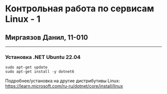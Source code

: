 # Контрольная работа по сервисам Linux - 1
## Миргаязов Данил, 11-010
___
### Установка .NET Ubuntu 22.04

```
sudo apt-get update
sudo apt-get install -y dotnet6
```

Подробнее/установка на другие дистрибутивы Linux: https://learn.microsoft.com/ru-ru/dotnet/core/install/linux
